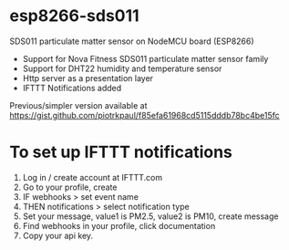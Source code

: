 # esp8266-sds011
SDS011 particulate matter sensor on NodeMCU board (ESP8266)

- Support for Nova Fitness SDS011 particulate matter sensor family
- Support for DHT22 humidity and temperature sensor
- Http server as a presentation layer
- IFTTT Notifications added

Previous/simpler version available at https://gist.github.com/piotrkpaul/f85efa61968cd5115dddb78bc4be15fc

# To set up IFTTT notifications

1. Log in / create account at IFTTT.com
2. Go to your profile, create
3. IF webhooks > set event name
4. THEN notifications > select notification type
5. Set your message, value1 is PM2.5, value2 is PM10, create message
6. Find webhooks in your profile, click documentation
7. Copy your api key.
